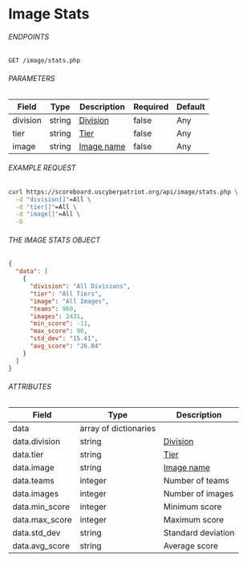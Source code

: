 # Image Stats

###### ENDPOINTS

```http
GET /image/stats.php
```

###### PARAMETERS

| Field    | Type    | Description                                                                                            | Required | Default |
|----------|---------|--------------------------------------------------------------------------------------------------------|----------|---------|
| division | string  | [Division](https://github.com/matthewzring/cyberpatriot-api-docs/blob/main/docs/Reference.md#division) | false    | Any     |
| tier     | string  | [Tier](https://github.com/matthewzring/cyberpatriot-api-docs/blob/main/docs/Reference.md#tier)         | false    | Any     |
| image    | string  | [Image name](https://github.com/matthewzring/cyberpatriot-api-docs/blob/main/docs/Reference.md#image)  | false    | Any     |

###### EXAMPLE REQUEST

```bash
curl https://scoreboard.uscyberpatriot.org/api/image/stats.php \
  -d "division[]"=All \
  -d "tier[]"=All \
  -d "image[]"=All \
  -G
```

###### THE IMAGE STATS OBJECT

```json
{
  "data": [
    {
      "division": "All Divisions",
      "tier": "All Tiers",
      "image": "All Images",
      "teams": 960,
      "images": 2431,
      "min_score": -11,
      "max_score": 90,
      "std_dev": "15.41",
      "avg_score": "26.84"
    }
  ]
}
```

###### ATTRIBUTES

| Field          | Type                  | Description                                                                                            |
|----------------|-----------------------|--------------------------------------------------------------------------------------------------------|
| data           | array of dictionaries |                                                                                                        |
| data.division  | string                | [Division](https://github.com/matthewzring/cyberpatriot-api-docs/blob/main/docs/Reference.md#division) |
| data.tier      | string                | [Tier](https://github.com/matthewzring/cyberpatriot-api-docs/blob/main/docs/Reference.md#tier)         |
| data.image     | string                | [Image name](https://github.com/matthewzring/cyberpatriot-api-docs/blob/main/docs/Reference.md#image)  |
| data.teams     | integer               | Number of teams                                                                                        |
| data.images    | integer               | Number of images                                                                                       |
| data.min_score | integer               | Minimum score                                                                                          |
| data.max_score | integer               | Maximum score                                                                                          |
| data.std_dev   | string                | Standard deviation                                                                                     |
| data.avg_score | string                | Average score                                                                                          |
